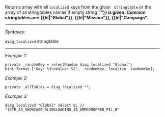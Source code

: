 Returns array with all `localize`d keys from the given ` stringtable` or the array of all stringtables names if empty string **""}} is given. Common stringtables are: {{hl|"Global"}}, {{hl|"Mission"}}, {{hl|"Campaign"**.


---
*Syntaxes:*

`diag_localized` stringtable

---
*Example 1:*

```sqf
private _randomKey = selectRandom diag_localized "Global";
hint format ["Key: %1\nValue: %2", _randomKey, localize _randomKey];
```

*Example 2:*

```sqf
private _allTables = diag_localized "";
```

*Example 3:*

```sqf
diag_localized "Global" select 0; // "$STR_A3_SHOWCASE_SLINGLOADING_15_AMMODROPPED_PIL_0"
```